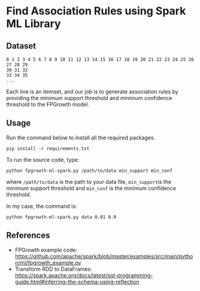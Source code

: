 # Find Association Rules using Spark ML Library

## Dataset
```
0 1 2 3 4 5 6 7 8 9 10 11 12 13 14 15 16 17 18 19 20 21 22 23 24 25 26 27 28 29 
30 31 32 
33 34 35 
...
```
Each line is an itemset, and our job is to generate association rules by providing the minimum support threshold and minimum confidence threshold to the FPGrowth model.

## Usage
Run the command below to install all the required packages.
```
pip install -r requirements.txt
```

To run the source code, type:
```
python fpgrowth-ml-spark.py /path/to/data min_support min_conf
```
where `/path/to/data` is the path to your data file, `min_support`is the minimum support threshold and `min_conf` is the minimum confidence threshold.

In my case, the command is:
```
python fpgrowth-ml-spark.py data 0.01 0.9
```

## References
* FPGrowth example code: https://github.com/apache/spark/blob/master/examples/src/main/python/ml/fpgrowth_example.py
* Transform RDD to DataFrames: https://spark.apache.org/docs/latest/sql-programming-guide.html#inferring-the-schema-using-reflection

